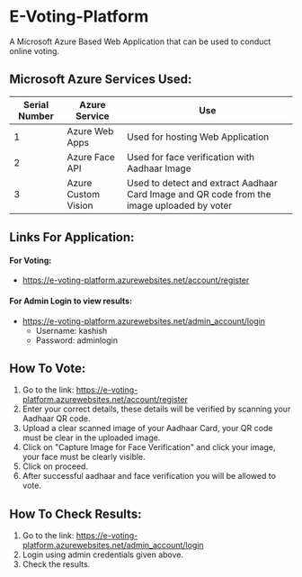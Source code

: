 # E-Voting-Platform #

A Microsoft Azure Based Web Application that can be used to conduct online voting.


## Microsoft Azure Services Used: ##

Serial Number | Azure Service        | Use
------------- | ---------------------|-------------
1             | Azure Web Apps       | Used for hosting Web Application
2             | Azure Face API       | Used for face verification with Aadhaar Image 
3             | Azure Custom Vision  | Used to detect and extract Aadhaar Card Image and QR code from the image uploaded by voter


## Links For Application:
#### For Voting: ####
  * https://e-voting-platform.azurewebsites.net/account/register
#### For Admin Login to view results: ####
  * https://e-voting-platform.azurewebsites.net/admin_account/login
    * Username: kashish
    * Password: adminlogin
    
## How To Vote: ##
1. Go to the link: https://e-voting-platform.azurewebsites.net/account/register
2. Enter your correct details, these details will be verified by scanning your Aadhaar QR code.
3. Upload a clear scanned image of your Aadhaar Card, your QR code must be clear in the uploaded image.
4. Click on "Capture Image for Face Verification" and click your image, your face must be clearly visible.
5. Click on proceed.
4. After successful aadhaar and face verification you will be allowed to vote.

## How To Check Results: ##
1. Go to the link: https://e-voting-platform.azurewebsites.net/admin_account/login
2. Login using admin credentials given above.
3. Check the results.
